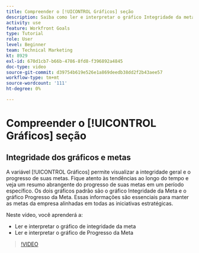 ```yaml
---
title: Compreender o [!UICONTROL Gráficos] seção
description: Saiba como ler e interpretar o gráfico Integridade da meta e o gráfico Progresso da meta no [!DNL Goals].
activity: use
feature: Workfront Goals
type: Tutorial
role: User
level: Beginner
team: Technical Marketing
kt: 8929
exl-id: 670d1cb7-b66b-4786-8fd8-f396892a4845
doc-type: video
source-git-commit: d39754b619e526e1a869deedb38dd2f2b43aee57
workflow-type: tm+mt
source-wordcount: '111'
ht-degree: 0%

---
```


# Compreender o [!UICONTROL Gráficos] seção

## Integridade dos gráficos e metas

A variável [!UICONTROL Gráficos] permite visualizar a integridade geral e o progresso de suas metas. Fique atento às tendências ao longo do tempo e veja um resumo abrangente do progresso de suas metas em um período específico. Os dois gráficos padrão são o gráfico Integridade da Meta e o gráfico Progresso da Meta. Essas informações são essenciais para manter as metas da empresa alinhadas em todas as iniciativas estratégicas.

Neste vídeo, você aprenderá a:

* Ler e interpretar o gráfico de integridade da meta
* Ler e interpretar o gráfico de Progresso da Meta

>[!VIDEO](https://video.tv.adobe.com/v/335201/?quality=12)
